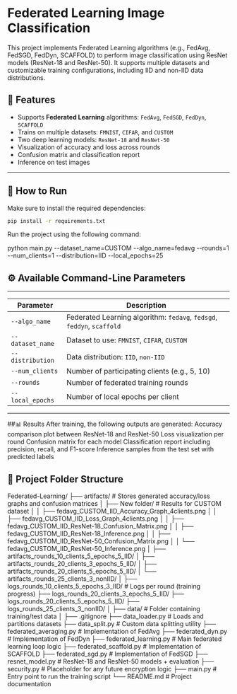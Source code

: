 # Federated Learning Image Classification

This project implements Federated Learning algorithms (e.g., FedAvg, FedSGD, FedDyn, SCAFFOLD) to perform image classification using ResNet models (ResNet-18 and ResNet-50). It supports multiple datasets and customizable training configurations, including IID and non-IID data distributions.

## 📌 Features

- Supports **Federated Learning** algorithms: `FedAvg`, `FedSGD`, `FedDyn`, `SCAFFOLD`
- Trains on multiple datasets: `FMNIST`, `CIFAR`, and `CUSTOM`
- Two deep learning models: `ResNet-18` and `ResNet-50`
- Visualization of accuracy and loss across rounds
- Confusion matrix and classification report
- Inference on test images

---

## 🚀 How to Run

Make sure to install the required dependencies:

```bash
pip install -r requirements.txt

```
Run the project using the following command:

python main.py --dataset_name=CUSTOM --algo_name=fedavg --rounds=1 --num_clients=1 --distribution=IID --local_epochs=25

## ⚙️ Available Command-Line Parameters
---------------------------------------------------------------------------------------------
| Parameter        | Description                                                            |
| ---------------- | ---------------------------------------------------------------------- |
| `--algo_name`    | Federated Learning algorithm: `fedavg`, `fedsgd`, `feddyn`, `scaffold` |
| `--dataset_name` | Dataset to use: `FMNIST`, `CIFAR`, `CUSTOM`                            |
| `--distribution` | Data distribution: `IID`, `non-IID`                                    |
| `--num_clients`  | Number of participating clients (e.g., 5, 10)                          |
| `--rounds`       | Number of federated training rounds                                    |
| `--local_epochs` | Number of local epochs per client                                      |
---------------------------------------------------------------------------------------------

##📊 Results
After training, the following outputs are generated:
Accuracy comparison plot between ResNet-18 and ResNet-50
Loss visualization per round
Confusion matrix for each model
Classification report including precision, recall, and F1-score
Inference samples from the test set with predicted labels


## 📁 Project Folder Structure

Federated-Learning/
├── artifacts/                                 # Stores generated accuracy/loss graphs and confusion matrices
│   ├── New folder/                            # Results for CUSTOM dataset
│   │   ├── fedavg_CUSTOM_IID_Accuracy_Graph_4clients.png
│   │   ├── fedavg_CUSTOM_IID_Loss_Graph_4clients.png
│   │   ├── fedavg_CUSTOM_IID_ResNet-18_Confusion_Matrix.png
│   │   ├── fedavg_CUSTOM_IID_ResNet-18_Inference.png
│   │   ├── fedavg_CUSTOM_IID_ResNet-50_Confusion_Matrix.png
│   │   └── fedavg_CUSTOM_IID_ResNet-50_Inference.png
│   ├── artifacts_rounds_10_clients_5_epochs_5_IID/
│   ├── artifacts_rounds_20_clients_3_epochs_5_IID/
│   ├── artifacts_rounds_20_clients_5_epochs_5_IID/
│   └── artifacts_rounds_25_clients_3_nonIID/
│
├── logs_rounds_10_clients_5_epochs_3_IID/     # Logs per round (training progress)
├── logs_rounds_20_clients_3_epochs_5_IID/
├── logs_rounds_20_clients_5_epochs_5_IID/
├── logs_rounds_25_clients_3_nonIID/
│
├── data/                                      # Folder containing training/test data
│
├── .gitignore
├── data_loader.py                             # Loads and partitions datasets
├── data_split.py                              # Custom data splitting utility
├── federated_averaging.py                     # Implementation of FedAvg
├── federated_dyn.py                           # Implementation of FedDyn
├── federated_learning.py                      # Main federated learning loop logic
├── federated_scaffold.py                      # Implementation of SCAFFOLD
├── federated_sgd.py                           # Implementation of FedSGD
├── resnet_model.py                            # ResNet-18 and ResNet-50 models + evaluation
├── security.py                                # Placeholder for any future encryption logic
├── main.py                                    # Entry point to run the training script
└── README.md                                  # Project documentation



